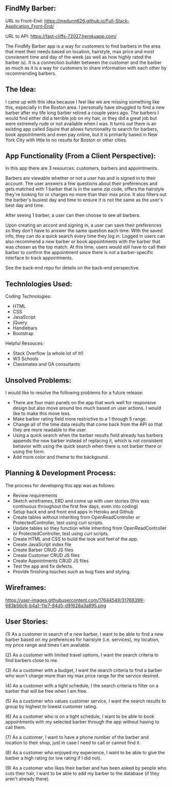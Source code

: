 ## FindMy Barber:

URL to Front-End: https://medunn626.github.io/Full-Stack-Application_Front-End/

URL to API: https://fast-cliffs-72027.herokuapp.com/

The FindMy Barber app is a way for customers to find barbers in the area that meet their needs based on location, hairstyle, max price and most convienent time and day of the week (as well as how highly rated the barber is). It is a connection builder between the customer and the barber as much as it is a way for customers to share information with each other by recommending barbers.

## The Idea:

I came up with this idea because I feel like we are missing something like this, especially in the Boston area. I personally have struggled to find a new barber after my life long barber retired a couple years ago. The barbers I would find either did a terrible job on my hair, or they did a great job but were extremely rude or not available when I was. It turns out there is an existing app called Squire that allows functionality to search for barbers, book appointments and even pay online, but it is primarily based in New York City with little to no results for Boston or other cities.

## App Functionality (From a Client Perspective):

In this app there are 3 resources: customers, barbers and appointments.

Barbers are viewable whether or not a user has and is signed in to their account. The user answers a few questions about their preferences and gets matched with 1 barber that is in the same zip code, offers the hairstyle they're looking for or charges no more than their max price. It also filters out the barber's busiest day and time to ensure it is not the same as the user's best day and time.

After seeing 1 barber, a user can then choose to see all barbers.

Upon creating an accont and signing in, a user can save their preferences so they don't have to answer the same question each time. With the saved info, they can do a quick search every time they log in. Logged in users can also recommend a new barber or book appointments with the barber that was chosen as the top match. At this time, users would still have to call their barber to confirm the appointment since there is not a barber-specific interface to track appointments.

See the back-end repo for details on the back-end perspective.

## Technlologies Used:

Coding Technologies:
- HTML
- CSS
- JavaScript
- jQuery
- Handlebars
- Bootstrap

Helpful Resouces:
- Stack Overflow (a whole lot of it!)
- W3 Schools
- Classmates and GA consultants

## Unsolved Problems:

I would like to resolve the following problems for a future release:

- There are four main panels on the app that work well for responsive design but also move around too much based on user actions. I would like to make this move less.
- Make barber rating field more restrictive to a 1 through 5 range.
- Change all of the time data results that come back from the API so that they are more readable to the user.
- Using a quick search when the barber results field already has barbers appends the new barber instead of replacing it, which is not consistent behavior with using the quick search when there is not barber there or using the form.
- Add more color and theme to the backgound.

## Planning & Development Process:

The process for developing this app was as follows:
- Review requirements
- Sketch wireframes, ERD and come up with user stories (this was continuous throughout the first few days, even into coding)
- Setup back end and front end apps in Heroku and Github
- Create tables without inheriting from OpenReadController or ProtectedController, test using curl scripts.
- Update tables so they function while inheriting from OpenReadController or ProtectedController, test using curl scripts.
- Create HTML and CSS to build the look and feel of the app.
- Create JavaScript index file
- Create Barber CRUD JS files
- Create Customer CRUD JS files
- Create Appointments CRUD JS files
- Test the app and fix defects.
- Provide finishing touches such as bug fixes and styling.

## Wireframes:

https://user-images.githubusercontent.com/17644549/31769399-683b56c6-b4a1-11e7-84d5-d91628a3a895.png

## User Stories:
(1) As a customer in search of a new barber, I want to be able to find a new barber based on my preferences for hairstyle (i.e. services), my location, my price range and times I am available.

(2) As a customer with limited travel options, I want the search criteria to find barbers close to me.

(3) As a customer with a budget, I want the search criteria to find a barber who won't charge more than my max price range for the service desired.

(4) As a customer with a tight schedule, I the search criteria to filter on a barber that will be free when I am free.

(5) As a customer who values customer service, I want the search results to group by highest to lowest customer rating.

(6) As a customer who is on a tight schedule, I want to be able to book appointments with my selected barber through the app without having to call them.

(7) As a customer, I want to have a phone number of the barber and location to their shop, just in case I need to call or cannot find it.

(8) As a customer who enjoyed my experience, I want to be able to give the barber a high rating (or low rating if I did not).

(9) As a customer who likes their barber and has been asked by people who cuts their hair, I want to be able to add my barber to the database (if they aren't already there).
